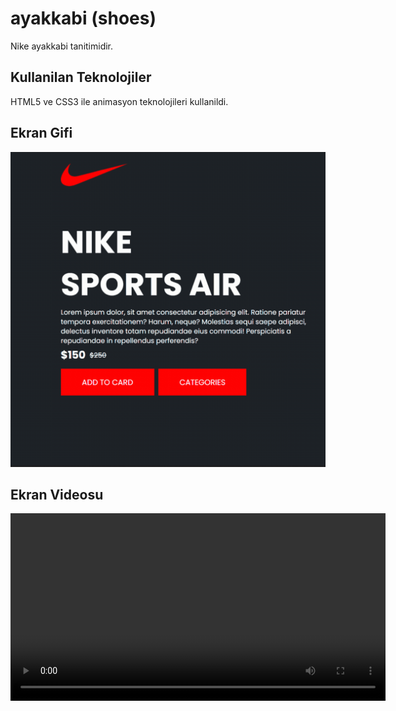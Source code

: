 <h1>  ayakkabi (shoes) </h1>

Nike ayakkabi tanitimidir.

<h2> Kullanilan Teknolojiler </h2>

HTML5 ve CSS3 ile animasyon teknolojileri kullanildi.

<h2> Ekran Gifi</h2>

![](PhotoToGIF.gif)


<h2> Ekran Videosu </h2>

<video controls=controls width="600px">

<source src=ShoeWebsitevideo.mp4 type="video/mp4">
</video>